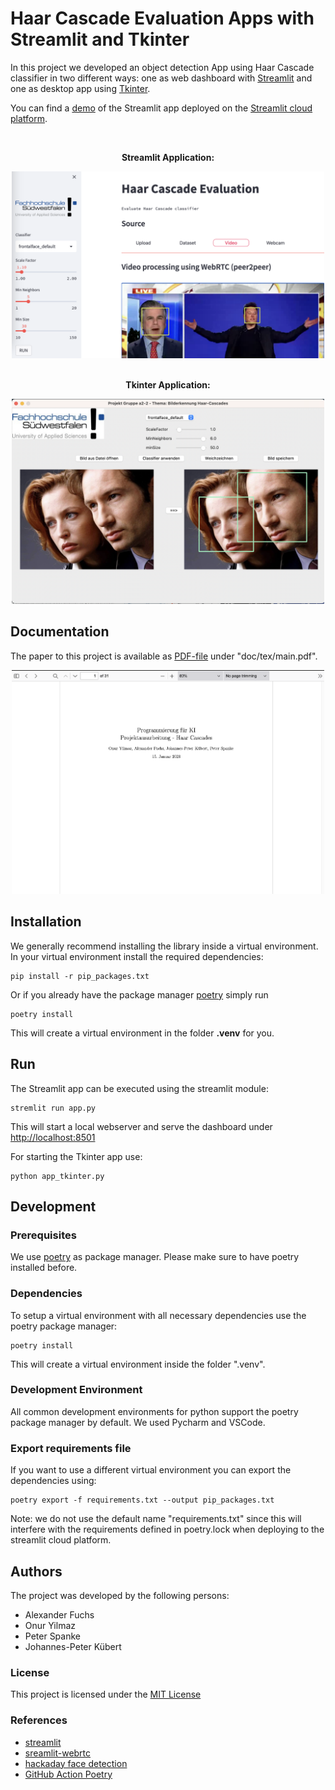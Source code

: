 # Haar Cascade Evaluation Apps with Streamlit and Tkinter

In this project we developed an object detection App using Haar Cascade classifier in two different ways: one as web dashboard with [Streamlit](https://streamlit.io/) and one as desktop app using [Tkinter](https://docs.python.org/3/library/tkinter.html). 

You can find a [demo](https://jk-fhswf-pki-a22-app-app-codcuk.streamlit.app/) of the Streamlit app deployed on the [Streamlit cloud platform](https://streamlit.io/cloud).

&nbsp;
<div align="center">

**Streamlit Application:**

<img src="doc/images/streamlit/video_example.png" width="500">

</br>
</br>

**Tkinter Application:**

<img src="doc/images/tkinter_example.png" width="500">

</div>


## Documentation

The  paper to this project is available as [PDF-file](doc/tex/main.pdf) under "doc/tex/main.pdf".
<div align="center">
    <img src="doc/images/documentation.png" width="500">
</div>

## Installation

We generally recommend installing the library inside a virtual environment. In your virtual environment install
the required dependencies:

```
pip install -r pip_packages.txt
```

Or if you already have the package manager [poetry](https://python-poetry.org/) simply run
```
poetry install
```

This will create a virtual environment in the folder **.venv** for you.

## Run

The Streamlit app can be executed using the streamlit module: 
```
stremlit run app.py
```
This will start a local webserver and serve the dashboard under [http://localhost:8501](http://localhost:8501)

For starting the Tkinter app use:

```
python app_tkinter.py
```

## Development

### Prerequisites

We use [poetry](https://python-poetry.org/) as package manager. Please make sure to have poetry installed before.


### Dependencies

To setup a virtual environment with all necessary dependencies use the poetry package manager:

```
poetry install
```

This will create a virtual environment inside the folder ".venv". 


### Development Environment

All common development environments for python support the poetry package manager by default. We used Pycharm and VSCode.


### Export requirements file

If you want to use a different virtual environment you can export the dependencies using:
```
poetry export -f requirements.txt --output pip_packages.txt
```
Note: we do not use the default name "requirements.txt" since this will interfere with the requirements defined in poetry.lock when deploying to the streamlit cloud platform.


## Authors

The project was developed by the following persons:


* Alexander Fuchs
* Onur Yilmaz
* Peter Spanke
* Johannes-Peter Kübert


### License

This project is licensed under the [MIT License](https://opensource.org/licenses/MIT)


### References


* [streamlit](https://streamlit.io/)
* [sreamlit-webrtc](https://github.com/whitphx/streamlit-webrtc)
* [hackaday face detection](https://hackaday.io/project/12384-autofan-automated-control-of-air-flow/log/41956-face-detection-using-a-haar-cascade-classifier)
* [GitHub Action Poetry](https://jacobian.org/til/github-actions-poetry/)